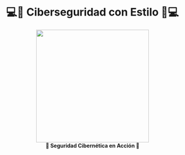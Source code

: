 <h1 align="center">💻🌸 Ciberseguridad con Estilo 🌸💻</h1>



<p align="center">
  <img src="https://raw.githubusercontent.com/github/explore/main/topics/cybersecurity/cybersecurity.png" width="300"><br>
  <b>🔐 Seguridad Cibernética en Acción 🔐</b>
</p>
